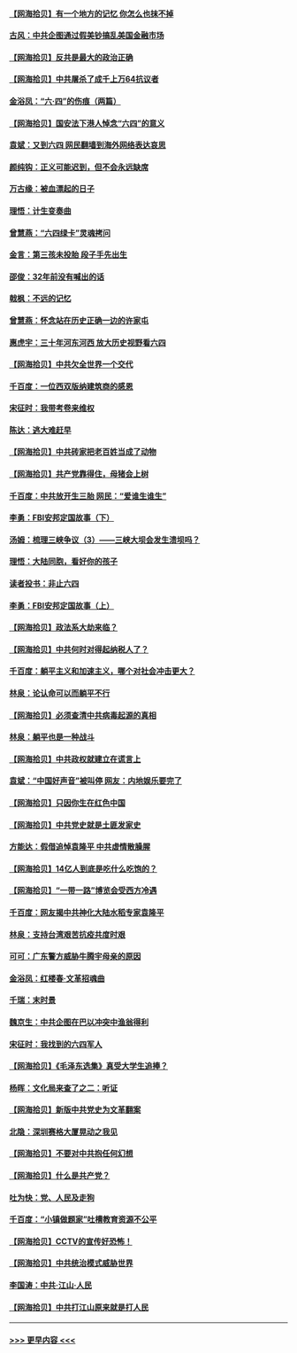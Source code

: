 #### [【网海拾贝】有一个地方的记忆 你怎么也抹不掉](../pages/nsc993/n13009802.md?t=06101551) 
#### [古风：中共企图通过假美钞搞乱美国金融市场](../pages/nsc993/n13009626.md?t=06101551) 
#### [【网海拾贝】反共是最大的政治正确](../pages/nsc993/n13007051.md?t=06101551) 
#### [【网海拾贝】中共屠杀了成千上万64抗议者](../pages/nsc993/n13002713.md?t=06101551) 
#### [金浴凤：“六·四”的伤痕（两篇）](../pages/nsc993/n13001719.md?t=06101551) 
#### [【网海拾贝】国安法下港人悼念“六四”的意义](../pages/nsc993/n13001039.md?t=06101551) 
#### [袁斌：又到六四 网民翻墙到海外网络表达哀思](../pages/nsc993/n13000995.md?t=06101551) 
#### [颜纯钩：正义可能迟到，但不会永远缺席](../pages/nsc993/n13000920.md?t=06101551) 
#### [万古缘：被血漂起的日子](../pages/nsc993/n13000914.md?t=06101551) 
#### [理悟：计生变奏曲](../pages/nsc993/n13000414.md?t=06101551) 
#### [曾慧燕：“六四绿卡”灵魂拷问](../pages/nsc993/n13000277.md?t=06101551) 
#### [金言：第三孩未投胎 段子手先出生](../pages/nsc993/n13000215.md?t=06101551) 
#### [邵俊：32年前没有喊出的话](../pages/nsc993/n13000181.md?t=06101551) 
#### [戟枫：不远的记忆](../pages/nsc993/n13000121.md?t=06101551) 
#### [曾慧燕：怀念站在历史正确一边的许家屯](../pages/nsc993/n13000073.md?t=06101551) 
#### [惠虎宇：三十年河东河西 放大历史视野看六四](../pages/nsc993/n13000018.md?t=06101551) 
#### [【网海拾贝】中共欠全世界一个交代](../pages/nsc993/n12998706.md?t=06101551) 
#### [千百度：一位西双版纳建筑商的感恩](../pages/nsc993/n12998487.md?t=06101551) 
#### [宋征时：我带考卷来维权](../pages/nsc993/n12994088.md?t=06101551) 
#### [陈达：逃大难赶早](../pages/nsc993/n12993569.md?t=06101551) 
#### [【网海拾贝】中共砖家把老百姓当成了动物](../pages/nsc993/n12993483.md?t=06101551) 
#### [【网海拾贝】共产党靠得住，母猪会上树](../pages/nsc993/n12990730.md?t=06101551) 
#### [千百度：中共放开生三胎 网民：“爱谁生谁生”](../pages/nsc993/n12990644.md?t=06101551) 
#### [李勇：FBI安邦定国故事（下）](../pages/nsc993/n12987854.md?t=06101551) 
#### [汤姆：梳理三峡争议（3）——三峡大坝会发生溃坝吗？](../pages/nsc993/n12989806.md?t=06101551) 
#### [理悟：大陆同胞，看好你的孩子](../pages/nsc993/n12989778.md?t=06101551) 
#### [读者投书：非止六四](../pages/nsc993/n12989673.md?t=06101551) 
#### [李勇：FBI安邦定国故事（上）](../pages/nsc993/n12987749.md?t=06101551) 
#### [【网海拾贝】政法系大劫来临？](../pages/nsc993/n12987596.md?t=06101551) 
#### [【网海拾贝】中共何时对得起纳税人了？](../pages/nsc993/n12985578.md?t=06101551) 
#### [千百度：躺平主义和加速主义，哪个对社会冲击更大？](../pages/nsc993/n12985512.md?t=06101551) 
#### [林泉：论认命可以而躺平不行](../pages/nsc993/n12985505.md?t=06101551) 
#### [【网海拾贝】必须查清中共病毒起源的真相](../pages/nsc993/n12984276.md?t=06101551) 
#### [林泉：躺平也是一种战斗](../pages/nsc993/n12984194.md?t=06101551) 
#### [【网海拾贝】中共政权就建立在谎言上](../pages/nsc993/n12981880.md?t=06101551) 
#### [袁斌：“中国好声音”被叫停 网友：内地娱乐要完了](../pages/nsc993/n12981826.md?t=06101551) 
#### [【网海拾贝】只因你生在红色中国](../pages/nsc993/n12979096.md?t=06101551) 
#### [【网海拾贝】中共党史就是土匪发家史](../pages/nsc993/n12976478.md?t=06101551) 
#### [方能达：假借追悼袁隆平 中共虚情散臊腥](../pages/nsc993/n12976396.md?t=06101551) 
#### [【网海拾贝】14亿人到底是吃什么吃饱的？](../pages/nsc993/n12974125.md?t=06101551) 
#### [【网海拾贝】“一带一路”博览会受西方冷遇](../pages/nsc993/n12971787.md?t=06101551) 
#### [千百度：网友揭中共神化大陆水稻专家袁隆平](../pages/nsc993/n12971733.md?t=06101551) 
#### [林泉：支持台湾艰苦抗疫共度时艰](../pages/nsc993/n12971350.md?t=06101551) 
#### [可可：广东警方威胁牛腾宇母亲的原因](../pages/nsc993/n12971100.md?t=06101551) 
#### [金浴凤：红楼春·文革招魂曲](../pages/nsc993/n12970354.md?t=06101551) 
#### [千瑞：末时景](../pages/nsc993/n12970337.md?t=06101551) 
#### [魏京生：中共企图在巴以冲突中渔翁得利](../pages/nsc993/n12970286.md?t=06101551) 
#### [宋征时：我找到的六四军人](../pages/nsc993/n12970213.md?t=06101551) 
#### [【网海拾贝】《毛泽东选集》真受大学生追捧？](../pages/nsc993/n12968779.md?t=06101551) 
#### [杨晖：文化局来查了之二：听证](../pages/nsc993/n12966528.md?t=06101551) 
#### [【网海拾贝】新版中共党史为文革翻案](../pages/nsc993/n12967526.md?t=06101551) 
#### [北隐：深圳赛格大厦晃动之我见](../pages/nsc993/n12967393.md?t=06101551) 
#### [【网海拾贝】不要对中共抱任何幻想](../pages/nsc993/n12965222.md?t=06101551) 
#### [【网海拾贝】什么是共产党？](../pages/nsc993/n12962781.md?t=06101551) 
#### [吐为快：党、人民及走狗](../pages/nsc993/n12962747.md?t=06101551) 
#### [千百度：“小镇做题家”吐槽教育资源不公平](../pages/nsc993/n12962705.md?t=06101551) 
#### [【网海拾贝】CCTV的宣传好恐怖！](../pages/nsc993/n12959984.md?t=06101551) 
#### [【网海拾贝】中共统治模式威胁世界](../pages/nsc993/n12957622.md?t=06101551) 
#### [李国涛：中共‧江山‧人民](../pages/nsc993/n12957502.md?t=06101551) 
#### [【网海拾贝】中共打江山原来就是打人民](../pages/nsc993/n12954345.md?t=06101551) 

----
#### [ >>> 更早内容 <<< ](../indexes/nsc993-earlier.md)

